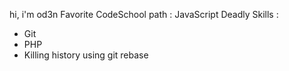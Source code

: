 hi, i'm od3n
Favorite CodeSchool path : JavaScript
Deadly Skills :
* Git
* PHP
* Killing history using git rebase